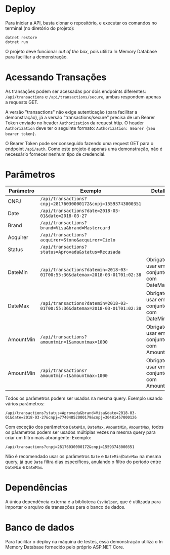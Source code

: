 # Deploy

Para iniciar a API, basta clonar o repositório, e executar os comandos no terminal (no diretório do projeto):
```
dotnet restore
dotnet run
```
O projeto deve funcionar *out of the box*, pois utiliza In Memory Database para facilitar a demonstração.

# Acessando Transações

As transações podem ser acessadas por dois endpoints diferentes: `/api/transactions` e `/api/transactions/secure`, ambas respondem apenas a requests GET.

A versão "transactions" não exige autenticação (para facilitar a demonstração), já a versão "transactions/secure" precisa de um Bearer Token enviado no header `Authorization` da request http. O header `Authorization` deve ter o seguinte formato: `Authorization: Bearer {Seu bearer token}`.

O Bearer Token pode ser conseguido fazendo uma request GET para o endpoint `/api/auth`. Como este projeto é apenas uma demonstração, não é necessário fornecer nenhum tipo de credencial.

# Parâmetros

|Parâmetro |  Exemplo | Detalhe |
|----------|------|------|
| CNPJ | `/api/transactions?cnpj=28176030000172&cnpj=15593743000351` ||
| Date | `/api/transactions?date=2018-03-01&date=2018-03-27` |  |
| Brand |  `/api/transactions?brand=Visa&brand=Mastercard` ||
| Acquirer | `/api/transactions?acquirer=Stone&acquirer=Cielo` ||
| Status | `/api/transactions?status=Aprovada&status=Recusada` ||
| DateMin | `/api/transactions?datemin=2018-03-01T00:55:36&datemax=2018-03-01T01:02:38` | Obrigatório usar em conjunto com DateMax |
| DateMax | `/api/transactions?datemin=2018-03-01T00:55:36&datemax=2018-03-01T01:02:38` | Obrigatório usar em conjunto com DateMin |
| AmountMin | `/api/transactions?amountmin=1&amountmax=1000` | Obrigatório usar em conjunto com AmountMax |
| AmountMin | `/api/transactions?amountmin=1&amountmax=1000` | Obrigatório usar em conjunto com AmountMin |

Todos os parâmetros podem ser usados na mesma query. Exemplo usando vários parâmetros:

`/api/transactions?status=Aprovada&brand=Visa&date=2018-03-01&date=2018-03-27&cnpj=77404852000179&cnpj=30481457000126`

Com exceção dos parâmetros `DateMin`, `DateMax`, `AmountMin`, `AmountMax`, todos os pârametros podem ser usados múltiplas vezes na mesma query para criar um filtro mais abrangente: Exemplo:

`/api/transactions?cnpj=28176030000172&cnpj=15593743000351`

Não é recomendado usar os parâmetros `Date` e `DateMin`/`DateMax` na mesma query, já que `Date` filtra dias específicos, anulando o filtro do período entre `DateMin` e `DateMax`.

# Dependências

A única dependência externa é a biblioteca `CsvHelper`, que é utilizada para importar o arquivo de transações para o banco de dados.

# Banco de dados

Para facilitar o deploy na máquina de testes, essa demonstração utiliza o In Memory Database fornecido pelo próprio ASP.NET Core.